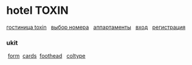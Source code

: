 # hotel TOXIN

[гостиница toxin](https://gr33man.github.io/task-hotel/)
&nbsp;&nbsp;[выбор номера](https://gr33man.github.io/task-hotel/roomquest.html)
&nbsp;&nbsp;[аппартаменты](https://gr33man.github.io/task-hotel/inroom.html)
&nbsp;&nbsp;[вход](https://gr33man.github.io/task-hotel/signin.html)
&nbsp;&nbsp;[регистрация](https://gr33man.github.io/task-hotel/registr.html)


### ukit

&nbsp;[form](https://gr33man.github.io/task-hotel/form.html)
&nbsp;[cards](https://gr33man.github.io/task-hotel/cards.html)
&nbsp;[foothead](https://gr33man.github.io/task-hotel/foothead.html)
&nbsp;&nbsp;[coltype](https://gr33man.github.io/task-hotel/coltype.html)
